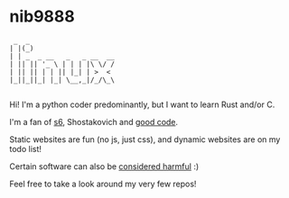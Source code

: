 # nib9888

```
 _  _                     
| |(_)                    
| | _  _ __   _   _ __  __
| || || '_ \ | | | |\ \/ /
| || || | | || |_| | >  < 
|_||_||_| |_| \__,_|/_/\_\
                          
```
Hi! I'm a python coder predominantly, but I want to learn Rust and/or C.

I'm a fan of [s6](https://skarnet.org/software/s6), Shostakovich and [good code](https://skarnet.org/software/skalibs/djblegacy.html).

Static websites are fun (no js, just css), and dynamic websites are on my todo list!

Certain software can also be [considered harmful](http://harmful.cat-v.org/software/) :)

Feel free to take a look around my very few repos!
